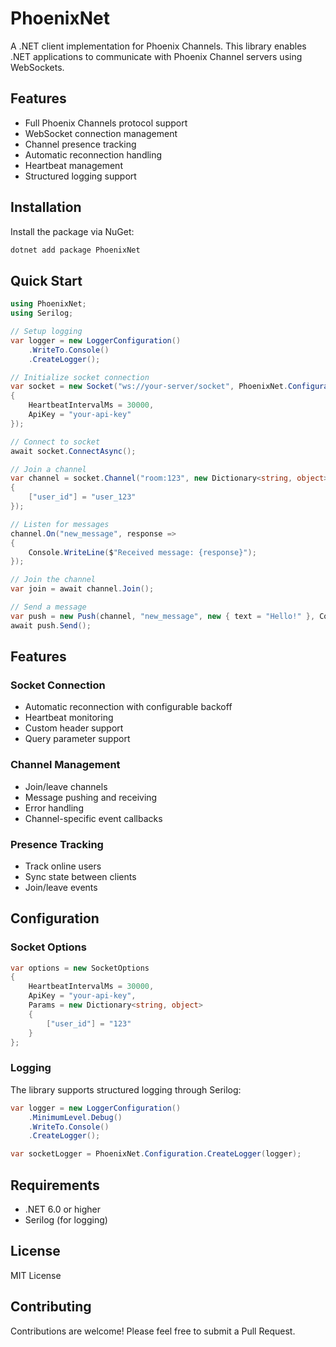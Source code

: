 # PhoenixNet

A .NET client implementation for Phoenix Channels. This library enables .NET applications to communicate with Phoenix Channel servers using WebSockets.

## Features

- Full Phoenix Channels protocol support
- WebSocket connection management
- Channel presence tracking
- Automatic reconnection handling
- Heartbeat management
- Structured logging support

## Installation

Install the package via NuGet:

```bash
dotnet add package PhoenixNet
```

## Quick Start

```csharp
using PhoenixNet;
using Serilog;

// Setup logging
var logger = new LoggerConfiguration()
    .WriteTo.Console()
    .CreateLogger();

// Initialize socket connection
var socket = new Socket("ws://your-server/socket", PhoenixNet.Configuration.CreateLogger(logger), new SocketOptions
{
    HeartbeatIntervalMs = 30000,
    ApiKey = "your-api-key"
});

// Connect to socket
await socket.ConnectAsync();

// Join a channel
var channel = socket.Channel("room:123", new Dictionary<string, object>
{
    ["user_id"] = "user_123"
});

// Listen for messages
channel.On("new_message", response =>
{
    Console.WriteLine($"Received message: {response}");
});

// Join the channel
var join = await channel.Join();

// Send a message
var push = new Push(channel, "new_message", new { text = "Hello!" }, Constants.DefaultTimeout);
await push.Send();
```

## Features

### Socket Connection

- Automatic reconnection with configurable backoff
- Heartbeat monitoring
- Custom header support
- Query parameter support

### Channel Management

- Join/leave channels
- Message pushing and receiving
- Error handling
- Channel-specific event callbacks

### Presence Tracking

- Track online users
- Sync state between clients
- Join/leave events

## Configuration

### Socket Options

```csharp
var options = new SocketOptions
{
    HeartbeatIntervalMs = 30000,
    ApiKey = "your-api-key",
    Params = new Dictionary<string, object>
    {
        ["user_id"] = "123"
    }
};
```

### Logging

The library supports structured logging through Serilog:

```csharp
var logger = new LoggerConfiguration()
    .MinimumLevel.Debug()
    .WriteTo.Console()
    .CreateLogger();

var socketLogger = PhoenixNet.Configuration.CreateLogger(logger);
```

## Requirements

- .NET 6.0 or higher
- Serilog (for logging)

## License

MIT License

## Contributing

Contributions are welcome! Please feel free to submit a Pull Request.
